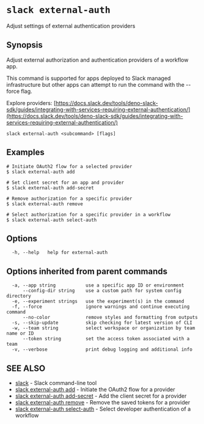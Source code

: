 # `slack external-auth`

Adjust settings of external authentication providers

## Synopsis

Adjust external authorization and authentication providers of a workflow app.

This command is supported for apps deployed to Slack managed infrastructure but
other apps can attempt to run the command with the --force flag.

Explore providers: [https://docs.slack.dev/tools/deno-slack-sdk/guides/integrating-with-services-requiring-external-authentication/](https://docs.slack.dev/tools/deno-slack-sdk/guides/integrating-with-services-requiring-external-authentication/)

```
slack external-auth <subcommand> [flags]
```

## Examples

```
# Initiate OAuth2 flow for a selected provider
$ slack external-auth add

# Set client secret for an app and provider
$ slack external-auth add-secret

# Remove authorization for a specific provider
$ slack external-auth remove

# Select authorization for a specific provider in a workflow
$ slack external-auth select-auth
```

## Options

```
  -h, --help   help for external-auth
```

## Options inherited from parent commands

```
  -a, --app string           use a specific app ID or environment
      --config-dir string    use a custom path for system config directory
  -e, --experiment strings   use the experiment(s) in the command
  -f, --force                ignore warnings and continue executing command
      --no-color             remove styles and formatting from outputs
  -s, --skip-update          skip checking for latest version of CLI
  -w, --team string          select workspace or organization by team name or ID
      --token string         set the access token associated with a team
  -v, --verbose              print debug logging and additional info
```

## SEE ALSO

* [slack](slack)	 - Slack command-line tool
* [slack external-auth add](slack_external-auth_add)	 - Initiate the OAuth2 flow for a provider
* [slack external-auth add-secret](slack_external-auth_add-secret)	 - Add the client secret for a provider
* [slack external-auth remove](slack_external-auth_remove)	 - Remove the saved tokens for a provider
* [slack external-auth select-auth](slack_external-auth_select-auth)	 - Select developer authentication of a workflow

